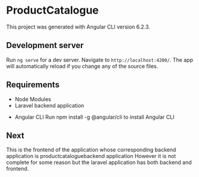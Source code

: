 # ProductCatalogue

This project was generated with Angular CLI version 6.2.3.

## Development server

Run `ng serve` for a dev server. Navigate to `http://localhost:4200/`. The app will automatically reload if you change any of the source files.

## Requirements

- Node Modules
- Laravel backend application

* Angular CLI
  Run npm install -g @angular/cli to install Angular CLI

## Next

This is the frontend of the application whose corresponding backend application is productcataloguebackend application
However it is not complete for some reason but the laravel application has both backend and frontend.
